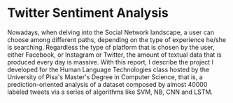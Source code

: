 # Twitter Sentiment Analysis

Nowadays, when delving into the Social Network landscape, a user can choose 
among different paths, depending on the type of experience he/she is 
searching. Regardless the type of platform that is chosen by the user, either 
Facebook, or Instagram or Twitter, the amount of textual data that is produced 
every day is massive. With this report, I describe the project I developed for the Human Language Technologies class hosted by the University of Pisa's 
Master's Degree in Computer Science, that is, a prediction-oriented analysis 
of a dataset composed by almost 40000 labeled tweets via a series of 
algorithms like SVM, NB, CNN and LSTM.
